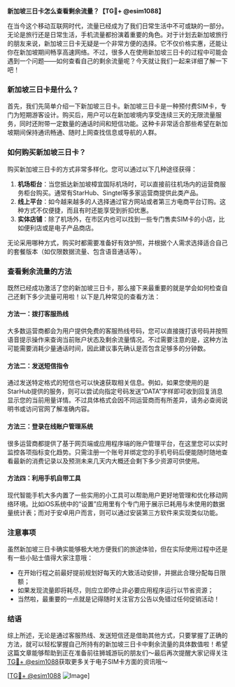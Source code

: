 **新加坡三日卡怎么查看剩余流量？【TG💪+ @esim1088】**

在当今这个移动互联网时代，流量已经成为了我们日常生活中不可或缺的一部分。无论是旅行还是日常生活，手机流量都扮演着重要的角色。对于计划去新加坡旅行的朋友来说，新加坡三日卡无疑是一个非常方便的选择。它不仅价格实惠，还能让你在新加坡期间畅享高速网络。不过，很多人在使用新加坡三日卡的过程中可能会遇到一个问题——如何查看自己的剩余流量呢？今天就让我们一起来详细了解一下吧！

### 新加坡三日卡是什么？

首先，我们先简单介绍一下新加坡三日卡。新加坡三日卡是一种预付费SIM卡，专门为短期游客设计。购买后，用户可以在新加坡境内享受连续三天的无限流量服务，同时还附带一定数量的通话时间和短信功能。这种卡非常适合那些希望在新加坡期间保持通讯畅通、随时上网查找信息或导航的人群。

### 如何购买新加坡三日卡？

购买新加坡三日卡的方式非常多样化。您可以通过以下几种途径获得：

1. **机场柜台**：当您抵达新加坡樟宜国际机场时，可以直接前往机场内的运营商服务柜台购买。通常有StarHub、Singtel等多家运营商提供此类产品。
2. **线上平台**：如今越来越多的人选择通过官方网站或者第三方电商平台订购。这种方式不仅便捷，而且有时还能享受到折扣优惠。
3. **实体店铺**：除了机场外，在市区内也可以找到一些专门售卖SIM卡的小店，比如便利店或是电子产品商店。

无论采用哪种方式，购买时都需要准备好有效护照，并根据个人需求选择适合自己的套餐版本（如仅限数据流量、包含语音通话等）。

### 查看剩余流量的方法

既然已经成功激活了您的新加坡三日卡，那么接下来最重要的就是学会如何检查自己还剩下多少流量可用啦！以下是几种常见的查看方法：

#### 方法一：拨打客服热线
大多数运营商都会为用户提供免费的客服热线号码，您可以直接拨打该号码并按照语音提示操作来查询当前账户状态及剩余流量情况。不过需要注意的是，这种方法可能需要消耗少量通话时间，因此建议事先确认是否包含足够多的分钟数。

#### 方法二：发送短信指令
通过发送特定格式的短信也可以快速获取相关信息。例如，如果您使用的是StarHub提供的服务，则可以尝试向指定号码发送“DATA”字样即可收到回复消息显示您的当前用量详情。不过具体格式会因不同运营商而有所差异，请务必查阅说明书或访问官网了解准确内容。

#### 方法三：登录在线账户管理系统
很多运营商都提供了基于网页端或应用程序端的账户管理平台，在这里您可以实时监控各项指标变化趋势。只需注册一个账号并绑定您的手机号码后便能随时随地查看最新的消费记录以及预测未来几天内大概还会剩下多少资源可供使用。

#### 方法四：利用手机自带工具
现代智能手机大多内置了一些实用的小工具可以帮助用户更好地管理和优化移动网络环境。比如iOS系统中的“设置”应用里有个专门用于展示已耗用与未使用的数据量统计表；而对于安卓用户而言，则可以通过安装第三方软件来实现类似功能。

### 注意事项

虽然新加坡三日卡确实能够极大地方便我们的旅途体验，但在实际使用过程中还是有一些小贴士值得大家注意哦：

- 在开始行程之前最好提前规划好每天的大致活动安排，并据此合理分配每日限额；
- 如果发现流量即将耗尽，则应立即停止非必要应用程序运行以节省资源；
- 当然啦，最重要的一点就是记得随时关注官方公告以免错过任何促销活动！

### 结语

综上所述，无论是通过客服热线、发送短信还是借助其他方式，只要掌握了正确的方法，就可以轻松掌握自己所持有的新加坡三日卡中剩余流量的具体数值啦！希望这篇文章能够帮助到正在准备前往狮城游玩的朋友们～最后再次提醒大家记得关注[TG💪+ @esim1088](https://t.me/s/esim1088)获取更多关于电子SIM卡方面的资讯哦～

[[TG💪+ @esim1088](https://t.me/s/esim1088) ![Image](https://i.postimg.cc/4NQfJmqS/Snipaste-2025-05-13-00-14-12.png)]